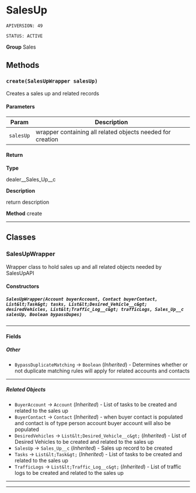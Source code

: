 # SalesUp

`APIVERSION: 49`

`STATUS: ACTIVE`



**Group** Sales

## Methods
### `create(SalesUpWrapper salesUp)`

Creates a sales up and related records

#### Parameters

|Param|Description|
|---|---|
|`salesUp`|wrapper containing all related objects needed for creation|

#### Return

**Type**

dealer__Sales_Up__c

**Description**

return description


**Method** create

---
## Classes
### SalesUpWrapper

Wrapper class to hold sales up and all related objects needed by SalesUpAPI

#### Constructors
##### `SalesUpWrapper(Account buyerAccount, Contact buyerContact, List&lt;Task&gt; tasks, List&lt;Desired_Vehicle__c&gt; desiredVehicles, List&lt;Traffic_Log__c&gt; trafficLogs, Sales_Up__c salesUp, Boolean bypassDupes)`
---
#### Fields
##### Other

* `BypassDuplicateMatching` → `Boolean` (*Inherited*)   - Determines whether or not duplicate matching rules will apply for related accounts and contacts
---
##### Related Objects

* `BuyerAccount` → `Account` (*Inherited*)   - List of tasks to be created and related to the sales up
* `BuyerContact` → `Contact` (*Inherited*)   - when buyer contact is populated and contact is of type person account buyer account will also be populated
* `DesiredVehicles` → `List&lt;Desired_Vehicle__c&gt;` (*Inherited*)   - List of Desired Vehicles to be created and related to the sales up
* `SalesUp` → `Sales_Up__c` (*Inherited*)   - Sales up record to be created
* `Tasks` → `List&lt;Task&gt;` (*Inherited*)   - List of tasks to be created and related to the sales up
* `TrafficLogs` → `List&lt;Traffic_Log__c&gt;` (*Inherited*)   - List of traffic logs to be created and related to the sales up
---

---
